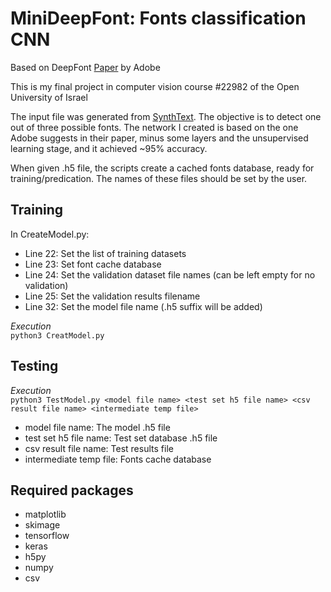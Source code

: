 # MiniDeepFont: Fonts classification CNN

Based on DeepFont [Paper](https://arxiv.org/pdf/1507.03196v1.pdf) by Adobe

This is my final project in computer vision course #22982 of the Open University of Israel

The input file was generated from [SynthText](https://github.com/ankush-me/SynthText). The objective is to detect one out of three possible fonts. The network I created is based on the one Adobe suggests in their paper, minus some layers and the unsupervised learning stage, and it achieved ~95% accuracy.

When given .h5 file, the scripts create a cached fonts database, ready for training/predication.
The names of these files should be set by the user.

## Training
In CreateModel.py:
- Line 22: Set the list of training datasets
- Line 23: Set font cache database
- Line 24: Set the validation dataset file names (can be left empty for no validation)
- Line 25: Set the validation results filename
- Line 32: Set the model file name (.h5 suffix will be added)

_Execution_<br>
`python3 CreatModel.py`

## Testing
_Execution_<br>
`python3 TestModel.py <model file name> <test set h5 file name> <csv result file name> <intermediate temp file>`

- model file name: The model .h5 file
- test set h5 file name: Test set database .h5 file
- csv result file name: Test results file
- intermediate temp file: Fonts cache database

## Required packages
  * matplotlib
  * skimage 
  * tensorflow
  * keras
  * h5py
  * numpy
  * csv
